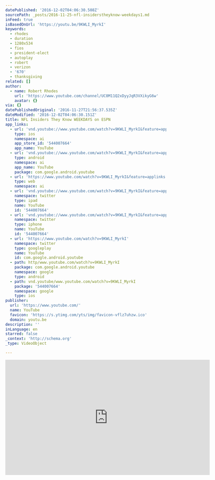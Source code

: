 ```yaml
---
datePublished: '2016-12-02T04:06:30.508Z'
sourcePath: _posts/2016-11-25-nfl-insiderstheyknow-weekdays1.md
inFeed: true
isBasedOnUrl: 'https://youtu.be/9KWLI_MyrkI'
keywords:
  - rhodes
  - duration
  - 1280x534
  - fios
  - president-elect
  - autoplay
  - robert
  - verizon
  - '670'
  - thanksgiving
related: []
author:
  - name: Robert Rhodes
    url: 'https://www.youtube.com/channel/UC0M11Q2xDyyJqR3VXikyG6w'
    avatar: {}
via: {}
datePublishedOriginal: '2016-11-27T21:56:37.535Z'
dateModified: '2016-12-02T04:06:30.151Z'
title: NFL Insiders They Know WEEKDAYS on ESPN
app_links:
  - url: 'vnd.youtube://www.youtube.com/watch?v=9KWLI_MyrkI&feature=applinks'
    type: ios
    namespace: ai
    app_store_id: '544007664'
    app_name: YouTube
  - url: 'vnd.youtube://www.youtube.com/watch?v=9KWLI_MyrkI&feature=applinks'
    type: android
    namespace: ai
    app_name: YouTube
    package: com.google.android.youtube
  - url: 'https://www.youtube.com/watch?v=9KWLI_MyrkI&feature=applinks'
    type: web
    namespace: ai
  - url: 'vnd.youtube://www.youtube.com/watch?v=9KWLI_MyrkI&feature=applinks'
    namespace: twitter
    type: ipad
    name: YouTube
    id: '544007664'
  - url: 'vnd.youtube://www.youtube.com/watch?v=9KWLI_MyrkI&feature=applinks'
    namespace: twitter
    type: iphone
    name: YouTube
    id: '544007664'
  - url: 'https://www.youtube.com/watch?v=9KWLI_MyrkI'
    namespace: twitter
    type: googleplay
    name: YouTube
    id: com.google.android.youtube
  - path: http/www.youtube.com/watch?v=9KWLI_MyrkI
    package: com.google.android.youtube
    namespace: google
    type: android
  - path: vnd.youtube/www.youtube.com/watch?v=9KWLI_MyrkI
    package: '544007664'
    namespace: google
    type: ios
publisher:
  url: 'https://www.youtube.com/'
  name: YouTube
  favicon: 'https://s.ytimg.com/yts/img/favicon-vflz7uhzw.ico'
  domain: youtu.be
description: ''
inLanguage: en
starred: false
_context: 'http://schema.org'
_type: VideoObject

---
```

<iframe src="https://cdn.embedly.com/widgets/media.html?src=https%3A%2F%2Fwww.youtube.com%2Fembed%2F9KWLI_MyrkI%3Ffeature%3Doembed&amp;url=http%3A%2F%2Fwww.youtube.com%2Fwatch%3Fv%3D9KWLI_MyrkI&amp;image=https%3A%2F%2Fi.ytimg.com%2Fvi%2F9KWLI_MyrkI%2Fhqdefault.jpg&amp;key=b7d04c9b404c499eba89ee7072e1c4f7&amp;type=text%2Fhtml&amp;schema=youtube" width="640" height="360" scrolling="no" frameborder="0" allowfullscreen="" style=""></iframe>